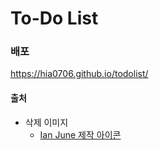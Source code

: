 # To-Do List

### 배포
https://hia0706.github.io/todolist/

#### 출처

- 삭제 이미지
  - [Ian June 제작 아이콘](https://kr.freepik.com/icon/trash-bin_5299173#fromView=search&page=1&position=66&uuid=c8ece85c-8a9c-4195-ad9a-e0b2e0e1eade")
